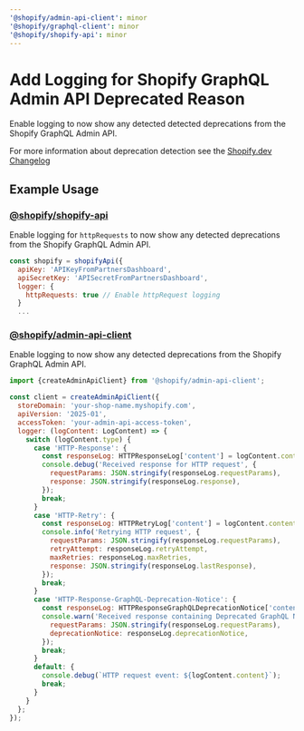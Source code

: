```yaml
---
'@shopify/admin-api-client': minor
'@shopify/graphql-client': minor
'@shopify/shopify-api': minor
---
```


# Add Logging for Shopify GraphQL Admin API Deprecated Reason

Enable logging to now show any detected detected deprecations from the Shopify GraphQL Admin API.

For more information about deprecation detection see the [Shopify.dev Changelog](https://shopify.dev/changelog/graphql-return-actual-deprecation-reasons)

## Example Usage

### [@shopify/shopify-api](https://github.com/Shopify/shopify-app-js/blob/main/packages/apps/shopify-api/#readme)

Enable logging for `httpRequests` to now show any detected deprecations from the Shopify GraphQL Admin API.

```js
const shopify = shopifyApi({
  apiKey: 'APIKeyFromPartnersDashboard',
  apiSecretKey: 'APISecretFromPartnersDashboard',
  logger: {
    httpRequests: true // Enable httpRequest logging
  }
  ...
```

### [@shopify/admin-api-client](https://github.com/Shopify/shopify-app-js/blob/main/packages/api-clients/admin-api-client/#readme)

Enable logging to now show any detected deprecations from the Shopify GraphQL Admin API.

```js
import {createAdminApiClient} from '@shopify/admin-api-client';

const client = createAdminApiClient({
  storeDomain: 'your-shop-name.myshopify.com',
  apiVersion: '2025-01',
  accessToken: 'your-admin-api-access-token',
  logger: (logContent: LogContent) => {
    switch (logContent.type) {
      case 'HTTP-Response': {
        const responseLog: HTTPResponseLog['content'] = logContent.content;
        console.debug('Received response for HTTP request', {
          requestParams: JSON.stringify(responseLog.requestParams),
          response: JSON.stringify(responseLog.response),
        });
        break;
      }
      case 'HTTP-Retry': {
        const responseLog: HTTPRetryLog['content'] = logContent.content;
        console.info('Retrying HTTP request', {
          requestParams: JSON.stringify(responseLog.requestParams),
          retryAttempt: responseLog.retryAttempt,
          maxRetries: responseLog.maxRetries,
          response: JSON.stringify(responseLog.lastResponse),
        });
        break;
      }
      case 'HTTP-Response-GraphQL-Deprecation-Notice': {
        const responseLog: HTTPResponseGraphQLDeprecationNotice['content'] = logContent.content;
        console.warn('Received response containing Deprecated GraphQL Notice', {
          requestParams: JSON.stringify(responseLog.requestParams),
          deprecationNotice: responseLog.deprecationNotice,
        });
        break;
      }
      default: {
        console.debug(`HTTP request event: ${logContent.content}`);
        break;
      }
    }
  };
});
```
